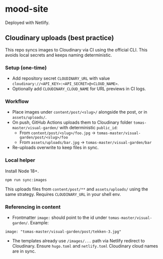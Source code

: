 # mood-site

Deployed with Netlify.

## Cloudinary uploads (best practice)

This repo syncs images to Cloudinary via CI using the official CLI. This avoids local secrets and keeps naming deterministic.

### Setup (one-time)

- Add repository secret `CLOUDINARY_URL` with value `cloudinary://<API_KEY>:<API_SECRET>@<CLOUD_NAME>`.
- Optionally add `CLOUDINARY_CLOUD_NAME` for URL previews in CI logs.

### Workflow

- Place images under `content/post/<slug>/` alongside the post, or in `assets/uploads/`.
- On push, GitHub Actions uploads them to Cloudinary folder `tomas-master/visual-garden/` with deterministic `public_id`:
  - From `content/post/<slug>/foo.jpg` → `tomas-master/visual-garden/post/<slug>/foo`
  - From `assets/uploads/bar.jpg` → `tomas-master/visual-garden/bar`
- Re-uploads overwrite to keep files in sync.

### Local helper

Install Node 18+.

```
npm run sync:images
```

This uploads files from `content/post/**` and `assets/uploads/` using the same strategy. Requires `CLOUDINARY_URL` in your shell env.

### Referencing in content

- Frontmatter `image:` should point to the id under `tomas-master/visual-garden/`. Example:

```
image: "tomas-master/visual-garden/post/tekken-3.jpg"
```

- The templates already use `/images/...` path via Netlify redirect to Cloudinary. Ensure `hugo.toml` and `netlify.toml` Cloudinary cloud names are in sync.
